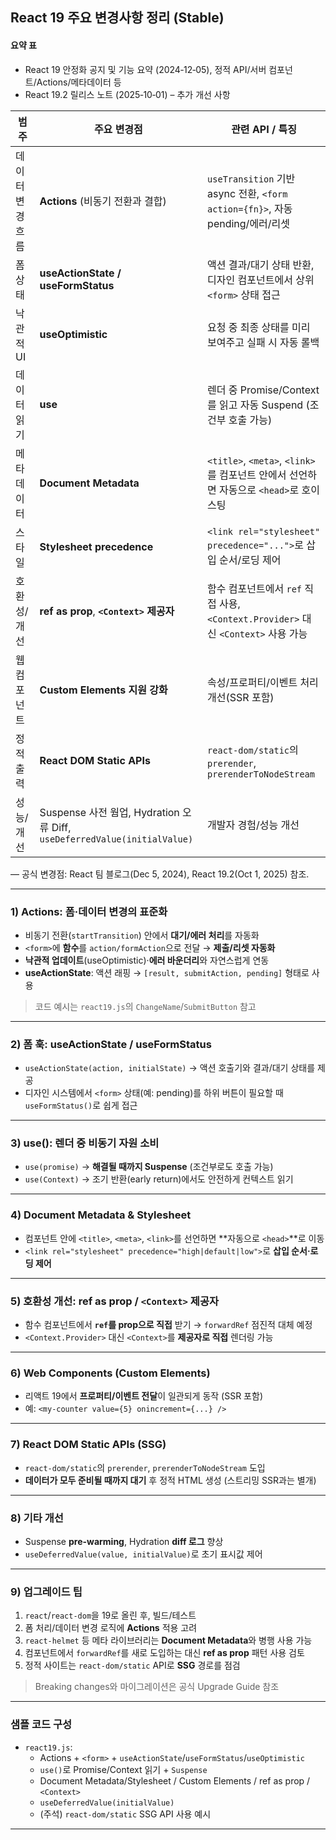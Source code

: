 
## React 19 주요 변경사항 정리 (Stable)

#### 요약 표

- React 19 안정화 공지 및 기능 요약 (2024‑12‑05), 정적 API/서버 컴포넌트/Actions/메타데이터 등
- React 19.2 릴리스 노트 (2025‑10‑01) – 추가 개선 사항

| 범주 | 주요 변경점 | 관련 API / 특징 |
|---|---|---|
| 데이터 변경 흐름 | **Actions** (비동기 전환과 결합) | `useTransition` 기반 async 전환, `<form action={fn}>`, 자동 pending/에러/리셋 |
| 폼 상태 | **useActionState / useFormStatus** | 액션 결과/대기 상태 반환, 디자인 컴포넌트에서 상위 `<form>` 상태 접근 |
| 낙관적 UI | **useOptimistic** | 요청 중 최종 상태를 미리 보여주고 실패 시 자동 롤백 |
| 데이터 읽기 | **use** | 렌더 중 Promise/Context를 읽고 자동 Suspend (조건부 호출 가능) |
| 메타데이터 | **Document Metadata** | `<title>`, `<meta>`, `<link>`를 컴포넌트 안에서 선언하면 자동으로 `<head>`로 호이스팅 |
| 스타일 | **Stylesheet precedence** | `<link rel="stylesheet" precedence="...">`로 삽입 순서/로딩 제어 |
| 호환성/개선 | **ref as prop**, **`<Context>` 제공자** | 함수 컴포넌트에서 `ref` 직접 사용, `<Context.Provider>` 대신 `<Context>` 사용 가능 |
| 웹 컴포넌트 | **Custom Elements 지원 강화** | 속성/프로퍼티/이벤트 처리 개선(SSR 포함) |
| 정적 출력 | **React DOM Static APIs** | `react-dom/static`의 `prerender`, `prerenderToNodeStream` |
| 성능/개선 | Suspense 사전 웜업, Hydration 오류 Diff, `useDeferredValue(initialValue)` | 개발자 경험/성능 개선 |

— 공식 변경점: React 팀 블로그(Dec 5, 2024), React 19.2(Oct 1, 2025) 참조.

---

### 1) Actions: 폼·데이터 변경의 표준화

- 비동기 전환(`startTransition`) 안에서 **대기/에러 처리**를 자동화
- `<form>`에 **함수**를 `action/formAction`으로 전달 → **제출/리셋 자동화**
- **낙관적 업데이트**(useOptimistic)·**에러 바운더리**와 자연스럽게 연동
- **useActionState**: 액션 래핑 → `[result, submitAction, pending]` 형태로 사용

> 코드 예시는 `react19.js`의 `ChangeName`/`SubmitButton` 참고

---

### 2) 폼 훅: useActionState / useFormStatus

- `useActionState(action, initialState)` → 액션 호출기와 결과/대기 상태를 제공
- 디자인 시스템에서 `<form>` 상태(예: pending)를 하위 버튼이 필요할 때
  `useFormStatus()`로 쉽게 접근

---

### 3) use(): 렌더 중 비동기 자원 소비

- `use(promise)` → **해결될 때까지 Suspense** (조건부로도 호출 가능)
- `use(Context)` → 조기 반환(early return)에서도 안전하게 컨텍스트 읽기

---

### 4) Document Metadata & Stylesheet

- 컴포넌트 안에 `<title>`, `<meta>`, `<link>`를 선언하면 **자동으로 `<head>`**로 이동
- `<link rel="stylesheet" precedence="high|default|low">`로 **삽입 순서·로딩 제어**

---

### 5) 호환성 개선: ref as prop / `<Context>` 제공자

- 함수 컴포넌트에서 **`ref`를 prop으로 직접** 받기 → `forwardRef` 점진적 대체 예정
- `<Context.Provider>` 대신 `<Context>`를 **제공자로 직접** 렌더링 가능

---

### 6) Web Components (Custom Elements)

- 리액트 19에서 **프로퍼티/이벤트 전달**이 일관되게 동작 (SSR 포함)
- 예: `<my-counter value={5} onincrement={...} />`

---

### 7) React DOM Static APIs (SSG)

- `react-dom/static`의 `prerender`, `prerenderToNodeStream` 도입
- **데이터가 모두 준비될 때까지 대기** 후 정적 HTML 생성 (스트리밍 SSR과는 별개)

---

### 8) 기타 개선

- Suspense **pre-warming**, Hydration **diff 로그** 향상
- `useDeferredValue(value, initialValue)`로 초기 표시값 제어

---

### 9) 업그레이드 팁

1. `react`/`react-dom`을 19로 올린 후, 빌드/테스트
2. 폼 처리/데이터 변경 로직에 **Actions** 적용 고려
3. `react-helmet` 등 메타 라이브러리는 **Document Metadata**와 병행 사용 가능
4. 컴포넌트에서 `forwardRef`를 새로 도입하는 대신 **ref as prop** 패턴 사용 검토
5. 정적 사이트는 `react-dom/static` API로 **SSG** 경로를 점검

> Breaking changes와 마이그레이션은 공식 Upgrade Guide 참조

---

### 샘플 코드 구성

- `react19.js`:
  - Actions + `<form>` + `useActionState`/`useFormStatus`/`useOptimistic`
  - `use()`로 Promise/Context 읽기 + `Suspense`
  - Document Metadata/Stylesheet / Custom Elements / ref as prop / `<Context>`
  - `useDeferredValue(initialValue)`
  - (주석) `react-dom/static` SSG API 사용 예시

---
